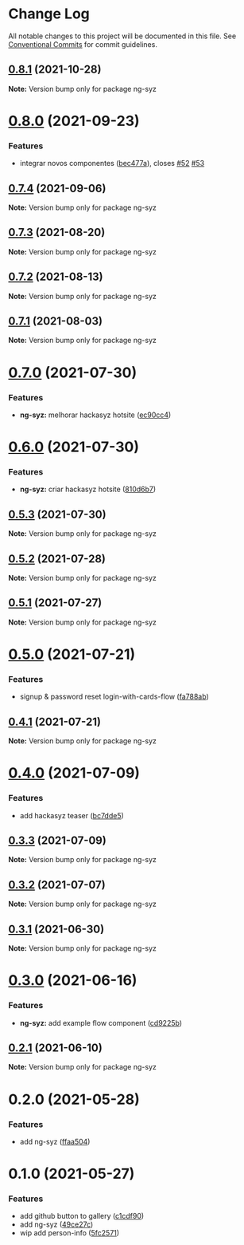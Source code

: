 # Change Log

All notable changes to this project will be documented in this file.
See [Conventional Commits](https://conventionalcommits.org) for commit guidelines.

## [0.8.1](https://github.com/wizsolucoes/syz/compare/ng-syz@0.8.0...ng-syz@0.8.1) (2021-10-28)

**Note:** Version bump only for package ng-syz





# [0.8.0](https://github.com/wizsolucoes/syz/compare/ng-syz@0.7.4...ng-syz@0.8.0) (2021-09-23)


### Features

* integrar novos componentes ([bec477a](https://github.com/wizsolucoes/syz/commit/bec477a1bfe0fa432d1f6a8f83f5f2ca5e388f29)), closes [#52](https://github.com/wizsolucoes/syz/issues/52) [#53](https://github.com/wizsolucoes/syz/issues/53)





## [0.7.4](https://github.com/wizsolucoes/syz/compare/ng-syz@0.7.3...ng-syz@0.7.4) (2021-09-06)

**Note:** Version bump only for package ng-syz





## [0.7.3](https://github.com/wizsolucoes/syz/compare/ng-syz@0.7.2...ng-syz@0.7.3) (2021-08-20)

**Note:** Version bump only for package ng-syz





## [0.7.2](https://github.com/wizsolucoes/syz/compare/ng-syz@0.7.1...ng-syz@0.7.2) (2021-08-13)

**Note:** Version bump only for package ng-syz





## [0.7.1](https://github.com/wizsolucoes/syz/compare/ng-syz@0.7.0...ng-syz@0.7.1) (2021-08-03)

**Note:** Version bump only for package ng-syz





# [0.7.0](https://github.com/wizsolucoes/syz/compare/ng-syz@0.6.0...ng-syz@0.7.0) (2021-07-30)


### Features

* **ng-syz:** melhorar hackasyz hotsite ([ec90cc4](https://github.com/wizsolucoes/syz/commit/ec90cc433b63fdef990b7efd1e9e163386d7ce58))





# [0.6.0](https://github.com/wizsolucoes/syz/compare/ng-syz@0.5.3...ng-syz@0.6.0) (2021-07-30)


### Features

* **ng-syz:** criar hackasyz hotsite ([810d6b7](https://github.com/wizsolucoes/syz/commit/810d6b75fed2fb8fa2acfe05b768279d9af885bd))





## [0.5.3](https://github.com/wizsolucoes/syz/compare/ng-syz@0.5.2...ng-syz@0.5.3) (2021-07-30)

**Note:** Version bump only for package ng-syz





## [0.5.2](https://github.com/wizsolucoes/syz/compare/ng-syz@0.5.1...ng-syz@0.5.2) (2021-07-28)

**Note:** Version bump only for package ng-syz





## [0.5.1](https://github.com/wizsolucoes/syz/compare/ng-syz@0.5.0...ng-syz@0.5.1) (2021-07-27)

**Note:** Version bump only for package ng-syz





# [0.5.0](https://github.com/wizsolucoes/syz/compare/ng-syz@0.4.1...ng-syz@0.5.0) (2021-07-21)


### Features

* signup & password reset login-with-cards-flow ([fa788ab](https://github.com/wizsolucoes/syz/commit/fa788abf8fcef11455dd0040d0eb4e1eb9a4cc5e))





## [0.4.1](https://github.com/wizsolucoes/syz/compare/ng-syz@0.4.0...ng-syz@0.4.1) (2021-07-21)

**Note:** Version bump only for package ng-syz





# [0.4.0](https://github.com/wizsolucoes/syz/compare/ng-syz@0.3.3...ng-syz@0.4.0) (2021-07-09)


### Features

* add hackasyz teaser ([bc7dde5](https://github.com/wizsolucoes/syz/commit/bc7dde5784091d399b04248e0abf495f6d1cdaae))





## [0.3.3](https://github.com/wizsolucoes/syz/compare/ng-syz@0.3.2...ng-syz@0.3.3) (2021-07-09)

**Note:** Version bump only for package ng-syz





## [0.3.2](https://github.com/wizsolucoes/syz/compare/ng-syz@0.3.1...ng-syz@0.3.2) (2021-07-07)

**Note:** Version bump only for package ng-syz





## [0.3.1](https://github.com/wizsolucoes/syz/compare/ng-syz@0.3.0...ng-syz@0.3.1) (2021-06-30)

**Note:** Version bump only for package ng-syz





# [0.3.0](https://github.com/wizsolucoes/syz/compare/ng-syz@0.2.1...ng-syz@0.3.0) (2021-06-16)


### Features

* **ng-syz:** add example flow component ([cd9225b](https://github.com/wizsolucoes/syz/commit/cd9225bfa310222a2060a49e72f3109588d1007b))





## [0.2.1](https://github.com/wizsolucoes/syz/compare/ng-syz@0.2.0...ng-syz@0.2.1) (2021-06-10)

**Note:** Version bump only for package ng-syz





# 0.2.0 (2021-05-28)


### Features

* add ng-syz ([ffaa504](https://github.com/wizsolucoes/syz/commit/ffaa504bf384fa7d557c0b1f37ab2fbc17b2ecf3))





# 0.1.0 (2021-05-27)


### Features

* add github button to gallery ([c1cdf90](https://github.com/wizsolucoes/syz/commit/c1cdf9070ec1b2d4c9a145cc1b523aaff3e9143b))
* add ng-syz ([49ce27c](https://github.com/wizsolucoes/syz/commit/49ce27c22f3c6e48538556f96c457ec19fba7ec8))
* wip add person-info ([5fc2571](https://github.com/wizsolucoes/syz/commit/5fc2571e377c73fc84ccd9802a29947b373425df))
